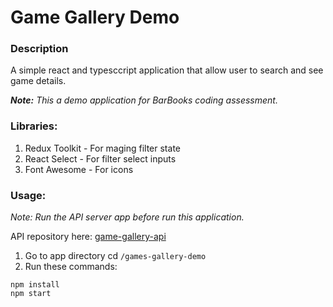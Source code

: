 # Game Gallery Demo

### Description
A simple react and typesccript application that allow user to search and see game details.

_**Note:** This a demo application for BarBooks coding assessment._

### Libraries:
1. Redux Toolkit - For maging filter state
2. React Select - For filter  select inputs
2. Font Awesome - For icons

###  Usage:
_Note: Run the API server app before run this application._

API repository here: [game-gallery-api](https://github.com/nythzville/game-gallery-api)

1. Go to app directory cd ``/games-gallery-demo``
2. Run these commands:
```
npm install
npm start
```